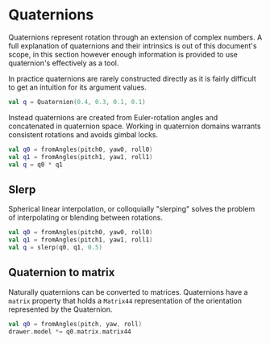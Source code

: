
# Quaternions
Quaternions represent rotation through an extension of complex numbers. A full explanation of quaternions and their intrinsics is out of this document's scope, in this section however enough information is provided to use quaternion's effectively as a tool.

In practice quaternions are rarely constructed directly as it is fairly difficult to get an intuition for its argument values.

```kotlin
val q = Quaternion(0.4, 0.3, 0.1, 0.1)
```

Instead quaternions are created from Euler-rotation angles and concatenated in quaternion space. Working in
    quaternion domains warrants consistent rotations and avoids gimbal locks.

```kotlin
val q0 = fromAngles(pitch0, yaw0, roll0)
val q1 = fromAngles(pitch1, yaw1, roll1)
val q = q0 * q1
```

## Slerp

Spherical linear interpolation, or colloquially "slerping" solves the problem of interpolating or blending
between rotations.

```kotlin
val q0 = fromAngles(pitch0, yaw0, roll0)
val q1 = fromAngles(pitch1, yaw1, roll1)
val q = slerp(q0, q1, 0.5)
```

## Quaternion to matrix

Naturally quaternions can be converted to matrices. Quaternions have a `matrix` property that holds a `Matrix44` representation of the orientation represented by the Quaternion.

```kotlin
val q0 = fromAngles(pitch, yaw, roll)
drawer.model *= q0.matrix.matrix44
```
